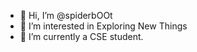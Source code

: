 - 👋 Hi, I’m @spiderbOOt
- 👀 I’m interested in Exploring New Things
- 🌱 I’m currently a CSE student.


<!---
spiderbOOt/spiderbOOt is a ✨ special ✨ repository because its `README.md` (this file) appears on your GitHub profile.
You can click the Preview link to take a look at your changes.
--->
